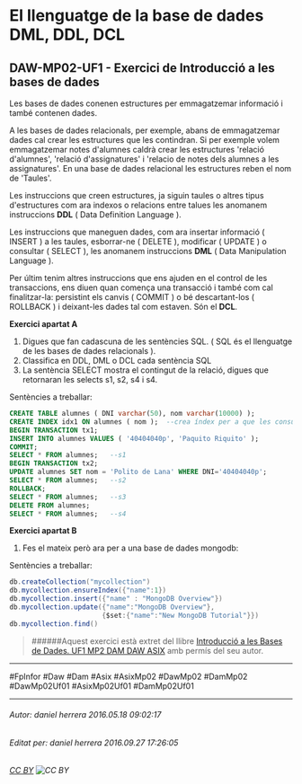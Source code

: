 # El llenguatge de la base de dades DML, DDL, DCL
## DAW-MP02-UF1 - Exercici de Introducció a les bases de dades
Les bases de dades conenen estructures per emmagatzemar informació i també contenen dades. 

A les bases de dades relacionals, per exemple, abans de emmagatzemar dades cal crear les estructures que les contindran. Si per exemple volem emmagatzemar notes d'alumnes caldrà crear les estructures 'relació d'alumnes', 'relació d'assignatures' i 'relacio de notes dels alumnes a les assignatures'. En una base de dades relacional les estructures reben el nom de 'Taules'. 

Les instruccions que creen estructures, ja siguin taules o altres tipus d'estructures com ara indexos o relacions entre talues les anomanem instruccions **DDL** ( Data Definition Language ). 

Les instruccions que maneguen dades, com ara insertar informació ( INSERT ) a les taules, esborrar-ne ( DELETE ), modificar  ( UPDATE ) o consultar ( SELECT ), les anomanem instruccions **DML** ( Data Manipulation Language ).

Per últim tenim altres instruccions que ens ajuden en el control de les transaccions, ens diuen quan comença una transacció i també com cal finalitzar-la: persistint els canvis ( COMMIT ) o bé descartant-los ( ROLLBACK ) i deixant-les dades tal com estaven. Són el **DCL**.

**Exercici apartat A**

1. Digues que fan cadascuna de les sentències SQL. ( SQL és el llenguatge de les bases de dades relacionals ).
2. Classifica en DDL, DML o DCL cada sentència SQL 
3. La sentència SELECT mostra el contingut de la relació, digues que retornaran les selects s1, s2, s4 i s4.

Sentències a treballar:

```SQL
CREATE TABLE alumnes ( DNI varchar(50), nom varchar(10000) );
CREATE INDEX idx1 ON alumnes ( nom );  --crea índex per a que les consultes per nom siguin ràpides.
BEGIN TRANSACTION tx1;
INSERT INTO alumnes VALUES ( '40404040p', 'Paquito Riquito' );
COMMIT;
SELECT * FROM alumnes;   --s1
BEGIN TRANSACTION tx2;
UPDATE alumnes SET nom = 'Polito de Lana' WHERE DNI='40404040p';
SELECT * FROM alumnes;   --s2
ROLLBACK;
SELECT * FROM alumnes;   --s3
DELETE FROM alumnes;
SELECT * FROM alumnes;   --s4
```

**Exercici apartat B**

1. Fes el mateix però ara per a una base de dades mongodb:

Sentències a treballar:

```java
db.createCollection("mycollection")
db.mycollection.ensureIndex({"name":1})
db.mycollection.insert({"name" : "MongoDB Overview"})
db.mycollection.update({"name":"MongoDB Overview"},
                       {$set:{"name":"New MongoDB Tutorial"}})
db.mycollection.find()


```




>
>######Aquest exercici està extret del llibre [Introducció a les Bases de Dades. UF1 MP2 DAM DAW ASIX](https://www.amazon.es/Introducci%C3%B3-Bases-Dades-asix-MP02-UF1/dp/153735096X) amb permís del seu autor.
>

---

#FpInfor #Daw #Dam #Asix #AsixMp02 #DawMp02 #DamMp02 #DawMp02Uf01 #AsixMp02Uf01 #DamMp02Uf01

---

###### Autor: daniel herrera 2016.05.18 09:02:17
###### Editat per: daniel herrera 2016.09.27 17:26:05
###### [CC BY](https://creativecommons.org/licenses/by/4.0/) ![CC BY](https://licensebuttons.net/l/by/3.0/80x15.png)

